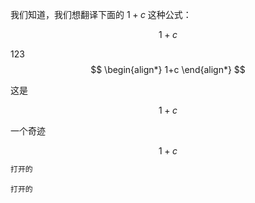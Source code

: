 我们知道，我们想翻译下面的 $1+c$ 这种公式：



$$ 1+c $$

123
$$
\begin{align*} 
1+c 
\end{align*}
$$

这是

$$ 1+c $$

一个奇迹 

$$ 1+c $$

```rust
打开的
```


```jsjs
打开的
```